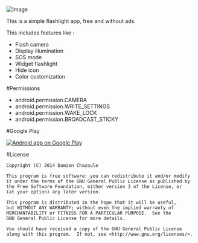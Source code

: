 ![Image](https://raw.githubusercontent.com/MrDoomy/Torch/master/dev/images/torch.png)

This is a simple flashlight app, free and without ads.

This includes features like :
- Flash camera
- Display illumination
- SOS mode
- Widget flashlight
- Hide icon
- Color customization

#Permissions

- android.permission.CAMERA
- android.permission.WRITE_SETTINGS
- android.permission.WAKE_LOCK
- android.permission.BROADCAST_STICKY

#Google Play

<a href="https://play.google.com/store/apps/details?id=com.doomy.torch">
  <img alt="Android app on Google Play"
       src="https://developer.android.com/images/brand/en_app_rgb_wo_60.png" />
</a>

#License

    Copyright (C) 2014 Damien Chazoule

    This program is free software: you can redistribute it and/or modify
    it under the terms of the GNU General Public License as published by
    the Free Software Foundation, either version 3 of the License, or
    (at your option) any later version.

    This program is distributed in the hope that it will be useful,
    but WITHOUT ANY WARRANTY; without even the implied warranty of
    MERCHANTABILITY or FITNESS FOR A PARTICULAR PURPOSE.  See the
    GNU General Public License for more details.

    You should have received a copy of the GNU General Public License
    along with this program.  If not, see <http://www.gnu.org/licenses/>.
